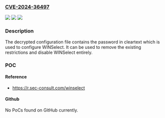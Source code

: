 ### [CVE-2024-36497](https://cve.mitre.org/cgi-bin/cvename.cgi?name=CVE-2024-36497)
![](https://img.shields.io/static/v1?label=Product&message=WINSelect%20(Standard%20%2B%20Enterprise)&color=blue)
![](https://img.shields.io/static/v1?label=Version&message=n%2Fa&color=blue)
![](https://img.shields.io/static/v1?label=Vulnerability&message=CWE-312%20Cleartext%20Storage%20of%20Sensitive%20Information&color=brighgreen)

### Description

The decrypted configuration file contains the password in cleartext which is used to configure WINSelect. It can be used to remove the existing restrictions and disable WINSelect entirely.

### POC

#### Reference
- https://r.sec-consult.com/winselect

#### Github
No PoCs found on GitHub currently.

